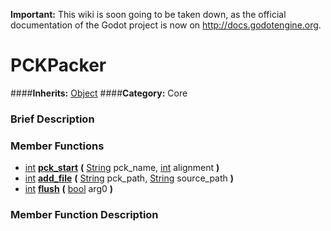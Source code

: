**Important:** This wiki is soon going to be taken down, as the official documentation of the Godot project is now on http://docs.godotengine.org.

#  PCKPacker  
####**Inherits:** [Object](class_object)
####**Category:** Core

###  Brief Description  


###  Member Functions 
  * [int](class_int)  **[pck&#95;start](#pck_start)**  **(** [String](class_string) pck_name, [int](class_int) alignment  **)**
  * [int](class_int)  **[add&#95;file](#add_file)**  **(** [String](class_string) pck_path, [String](class_string) source_path  **)**
  * [int](class_int)  **[flush](#flush)**  **(** [bool](class_bool) arg0  **)**

###  Member Function Description  
